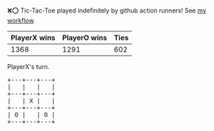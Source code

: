 :x::o: Tic-Tac-Toe played indefinitely by github action runners! See [my workflow](.github/workflows/play.yaml).

|PlayerX wins|PlayerO wins|Ties|
|-|-|-|
|1368|1291|602|

PlayerX's turn.

<pre>
+---+---+---+
|   |   |   |
+---+---+---+
|   | X |   |
+---+---+---+
| O |   | O |
+---+---+---+
</pre>